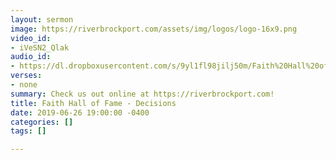 ```yaml
---
layout: sermon
image: https://riverbrockport.com/assets/img/logos/logo-16x9.png
video_id:
- iVeSN2_Qlak
audio_id:
- https://dl.dropboxusercontent.com/s/9yl1fl98jilj50m/Faith%20Hall%20of%20Fame%20-%20Decisions.mp3?dl=0
verses:
- none
summary: Check us out online at https://riverbrockport.com!
title: Faith Hall of Fame - Decisions
date: 2019-06-26 19:00:00 -0400
categories: []
tags: []

---
```

